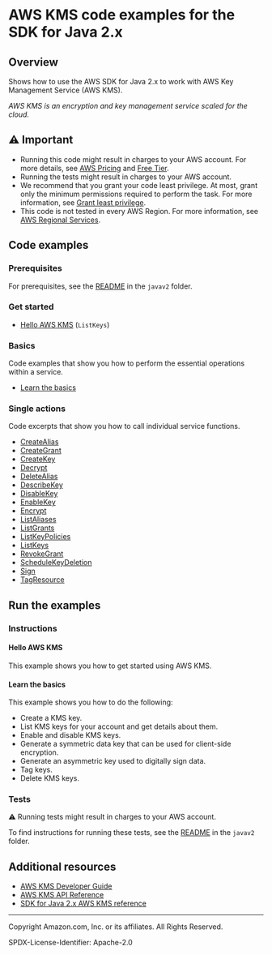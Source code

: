 # AWS KMS code examples for the SDK for Java 2.x

## Overview

Shows how to use the AWS SDK for Java 2.x to work with AWS Key Management Service (AWS KMS).

<!--custom.overview.start-->
<!--custom.overview.end-->

_AWS KMS is an encryption and key management service scaled for the cloud._

## ⚠ Important

* Running this code might result in charges to your AWS account. For more details, see [AWS Pricing](https://aws.amazon.com/pricing/) and [Free Tier](https://aws.amazon.com/free/).
* Running the tests might result in charges to your AWS account.
* We recommend that you grant your code least privilege. At most, grant only the minimum permissions required to perform the task. For more information, see [Grant least privilege](https://docs.aws.amazon.com/IAM/latest/UserGuide/best-practices.html#grant-least-privilege).
* This code is not tested in every AWS Region. For more information, see [AWS Regional Services](https://aws.amazon.com/about-aws/global-infrastructure/regional-product-services).

<!--custom.important.start-->
<!--custom.important.end-->

## Code examples

### Prerequisites

For prerequisites, see the [README](../../README.md#Prerequisites) in the `javav2` folder.


<!--custom.prerequisites.start-->
<!--custom.prerequisites.end-->

### Get started

- [Hello AWS KMS](src/main/java/com/example/kms/HelloKMS.java#L6) (`ListKeys`)


### Basics

Code examples that show you how to perform the essential operations within a service.

- [Learn the basics](src/main/java/com/example/kms/scenario/KMSScenario.java)


### Single actions

Code excerpts that show you how to call individual service functions.

- [CreateAlias](src/main/java/com/example/kms/scenario/KMSActions.java#L221)
- [CreateGrant](src/main/java/com/example/kms/scenario/KMSActions.java#L313)
- [CreateKey](src/main/java/com/example/kms/scenario/KMSActions.java#L112)
- [Decrypt](src/main/java/com/example/kms/scenario/KMSActions.java#L423)
- [DeleteAlias](src/main/java/com/example/kms/scenario/KMSActions.java#L620)
- [DescribeKey](src/main/java/com/example/kms/scenario/KMSActions.java#L135)
- [DisableKey](src/main/java/com/example/kms/scenario/KMSActions.java#L642)
- [EnableKey](src/main/java/com/example/kms/scenario/KMSActions.java#L165)
- [Encrypt](src/main/java/com/example/kms/scenario/KMSActions.java#L194)
- [ListAliases](src/main/java/com/example/kms/scenario/KMSActions.java#L254)
- [ListGrants](src/main/java/com/example/kms/scenario/KMSActions.java#L353)
- [ListKeyPolicies](src/main/java/com/example/kms/scenario/KMSActions.java#L506)
- [ListKeys](src/main/java/com/example/kms/HelloKMS.java#L6)
- [RevokeGrant](src/main/java/com/example/kms/scenario/KMSActions.java#L385)
- [ScheduleKeyDeletion](src/main/java/com/example/kms/scenario/KMSActions.java#L664)
- [Sign](src/main/java/com/example/kms/scenario/KMSActions.java#L532)
- [TagResource](src/main/java/com/example/kms/scenario/KMSActions.java#L592)


<!--custom.examples.start-->
<!--custom.examples.end-->

## Run the examples

### Instructions


<!--custom.instructions.start-->
<!--custom.instructions.end-->

#### Hello AWS KMS

This example shows you how to get started using AWS KMS.


#### Learn the basics

This example shows you how to do the following:

- Create a KMS key.
- List KMS keys for your account and get details about them.
- Enable and disable KMS keys.
- Generate a symmetric data key that can be used for client-side encryption.
- Generate an asymmetric key used to digitally sign data.
- Tag keys.
- Delete KMS keys.

<!--custom.basic_prereqs.kms_Scenario_Basics.start-->
<!--custom.basic_prereqs.kms_Scenario_Basics.end-->


<!--custom.basics.kms_Scenario_Basics.start-->
<!--custom.basics.kms_Scenario_Basics.end-->


### Tests

⚠ Running tests might result in charges to your AWS account.


To find instructions for running these tests, see the [README](../../README.md#Tests)
in the `javav2` folder.



<!--custom.tests.start-->
<!--custom.tests.end-->

## Additional resources

- [AWS KMS Developer Guide](https://docs.aws.amazon.com/kms/latest/developerguide/overview.html)
- [AWS KMS API Reference](https://docs.aws.amazon.com/kms/latest/APIReference/Welcome.html)
- [SDK for Java 2.x AWS KMS reference](https://sdk.amazonaws.com/java/api/latest/software/amazon/awssdk/services/kms/package-summary.html)

<!--custom.resources.start-->
<!--custom.resources.end-->

---

Copyright Amazon.com, Inc. or its affiliates. All Rights Reserved.

SPDX-License-Identifier: Apache-2.0
